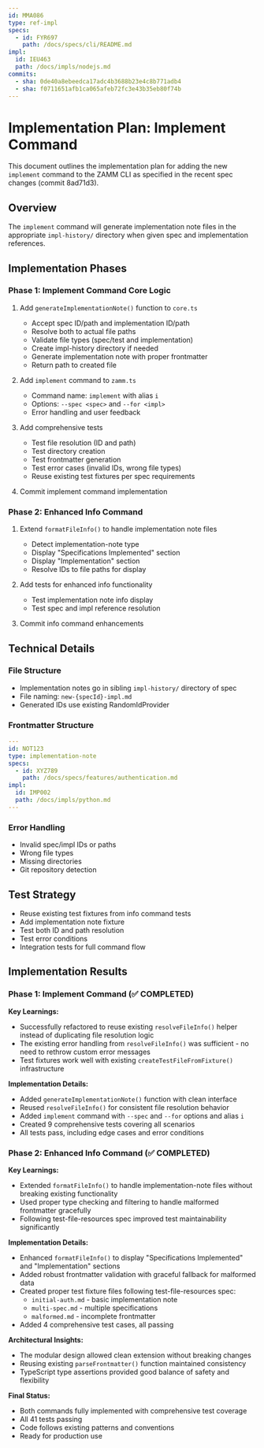```yaml
---
id: MMA086
type: ref-impl
specs:
  - id: FYR697
    path: /docs/specs/cli/README.md
impl:
  id: IEU463
  path: /docs/impls/nodejs.md
commits:
  - sha: 0de40a8ebeedca17adc4b3688b23e4c8b771adb4
  - sha: f0711651afb1ca065afeb72fc3e43b35eb80f74b
---
```


# Implementation Plan: Implement Command

This document outlines the implementation plan for adding the new `implement` command to the ZAMM CLI as specified in the recent spec changes (commit 8ad71d3).

## Overview

The `implement` command will generate implementation note files in the appropriate `impl-history/` directory when given spec and implementation references.

## Implementation Phases

### Phase 1: Implement Command Core Logic

1. Add `generateImplementationNote()` function to `core.ts`
   - Accept spec ID/path and implementation ID/path
   - Resolve both to actual file paths
   - Validate file types (spec/test and implementation)
   - Create impl-history directory if needed
   - Generate implementation note with proper frontmatter
   - Return path to created file

2. Add `implement` command to `zamm.ts`
   - Command name: `implement` with alias `i`
   - Options: `--spec <spec>` and `--for <impl>`
   - Error handling and user feedback

3. Add comprehensive tests
   - Test file resolution (ID and path)
   - Test directory creation
   - Test frontmatter generation
   - Test error cases (invalid IDs, wrong file types)
   - Reuse existing test fixtures per spec requirements

4. Commit implement command implementation

### Phase 2: Enhanced Info Command

1. Extend `formatFileInfo()` to handle implementation note files
   - Detect implementation-note type
   - Display "Specifications Implemented" section
   - Display "Implementation" section
   - Resolve IDs to file paths for display

2. Add tests for enhanced info functionality
   - Test implementation note info display
   - Test spec and impl reference resolution

3. Commit info command enhancements

## Technical Details

### File Structure

- Implementation notes go in sibling `impl-history/` directory of spec
- File naming: `new-{specId}-impl.md`
- Generated IDs use existing RandomIdProvider

### Frontmatter Structure

```yaml
---
id: NOT123
type: implementation-note
specs:
  - id: XYZ789
    path: /docs/specs/features/authentication.md
impl:
  id: IMP002
  path: /docs/impls/python.md
---
```

### Error Handling

- Invalid spec/impl IDs or paths
- Wrong file types
- Missing directories
- Git repository detection

## Test Strategy

- Reuse existing test fixtures from info command tests
- Add implementation note fixture
- Test both ID and path resolution
- Test error conditions
- Integration tests for full command flow

## Implementation Results

### Phase 1: Implement Command (✅ COMPLETED)

**Key Learnings:**

- Successfully refactored to reuse existing `resolveFileInfo()` helper instead of duplicating file resolution logic
- The existing error handling from `resolveFileInfo()` was sufficient - no need to rethrow custom error messages
- Test fixtures work well with existing `createTestFileFromFixture()` infrastructure

**Implementation Details:**

- Added `generateImplementationNote()` function with clean interface
- Reused `resolveFileInfo()` for consistent file resolution behavior
- Added `implement` command with `--spec` and `--for` options and alias `i`
- Created 9 comprehensive tests covering all scenarios
- All tests pass, including edge cases and error conditions

### Phase 2: Enhanced Info Command (✅ COMPLETED)

**Key Learnings:**

- Extended `formatFileInfo()` to handle implementation-note files without breaking existing functionality
- Used proper type checking and filtering to handle malformed frontmatter gracefully
- Following test-file-resources spec improved test maintainability significantly

**Implementation Details:**

- Enhanced `formatFileInfo()` to display "Specifications Implemented" and "Implementation" sections
- Added robust frontmatter validation with graceful fallback for malformed data
- Created proper test fixture files following test-file-resources spec:
  - `initial-auth.md` - basic implementation note
  - `multi-spec.md` - multiple specifications
  - `malformed.md` - incomplete frontmatter
- Added 4 comprehensive test cases, all passing

**Architectural Insights:**

- The modular design allowed clean extension without breaking changes
- Reusing existing `parseFrontmatter()` function maintained consistency
- TypeScript type assertions provided good balance of safety and flexibility

**Final Status:**

- Both commands fully implemented with comprehensive test coverage
- All 41 tests passing
- Code follows existing patterns and conventions
- Ready for production use
